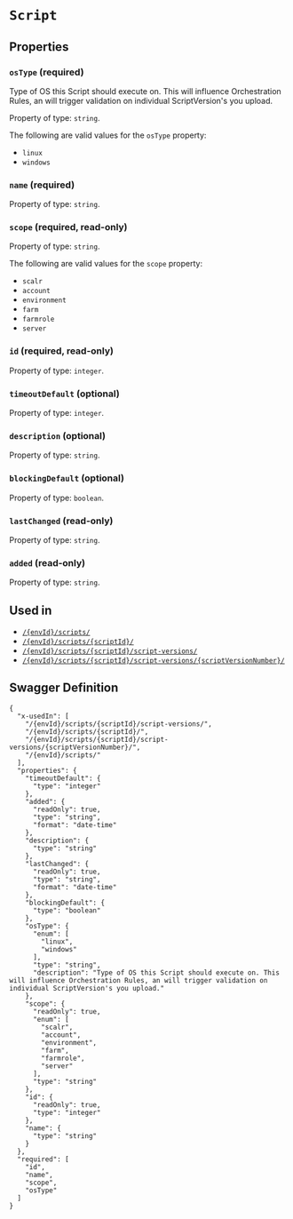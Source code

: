 # `Script` #







## Properties ##

### `osType` (required) ###

Type of OS this Script should execute on. This will influence Orchestration Rules, an will trigger validation on individual ScriptVersion's you upload.


Property of type: `string`.

 
The following are valid values for the `osType` property:
  + `linux`
  + `windows`



### `name` (required) ###




Property of type: `string`.




### `scope` (required, read-only) ###




Property of type: `string`.

 
The following are valid values for the `scope` property:
  + `scalr`
  + `account`
  + `environment`
  + `farm`
  + `farmrole`
  + `server`



### `id` (required, read-only) ###




Property of type: `integer`.




### `timeoutDefault` (optional) ###




Property of type: `integer`.




### `description` (optional) ###




Property of type: `string`.




### `blockingDefault` (optional) ###




Property of type: `boolean`.




### `lastChanged` (read-only) ###




Property of type: `string`.




### `added` (read-only) ###




Property of type: `string`.






## Used in ##

  + [`/{envId}/scripts/`](./../rest/api/user/v1/{envId}/scripts/)
  + [`/{envId}/scripts/{scriptId}/`](./../rest/api/user/v1/{envId}/scripts/{scriptId}/)
  + [`/{envId}/scripts/{scriptId}/script-versions/`](./../rest/api/user/v1/{envId}/scripts/{scriptId}/script-versions/)
  + [`/{envId}/scripts/{scriptId}/script-versions/{scriptVersionNumber}/`](./../rest/api/user/v1/{envId}/scripts/{scriptId}/script-versions/{scriptVersionNumber}/)

## Swagger Definition ##

    {
      "x-usedIn": [
        "/{envId}/scripts/{scriptId}/script-versions/", 
        "/{envId}/scripts/{scriptId}/", 
        "/{envId}/scripts/{scriptId}/script-versions/{scriptVersionNumber}/", 
        "/{envId}/scripts/"
      ], 
      "properties": {
        "timeoutDefault": {
          "type": "integer"
        }, 
        "added": {
          "readOnly": true, 
          "type": "string", 
          "format": "date-time"
        }, 
        "description": {
          "type": "string"
        }, 
        "lastChanged": {
          "readOnly": true, 
          "type": "string", 
          "format": "date-time"
        }, 
        "blockingDefault": {
          "type": "boolean"
        }, 
        "osType": {
          "enum": [
            "linux", 
            "windows"
          ], 
          "type": "string", 
          "description": "Type of OS this Script should execute on. This will influence Orchestration Rules, an will trigger validation on individual ScriptVersion's you upload."
        }, 
        "scope": {
          "readOnly": true, 
          "enum": [
            "scalr", 
            "account", 
            "environment", 
            "farm", 
            "farmrole", 
            "server"
          ], 
          "type": "string"
        }, 
        "id": {
          "readOnly": true, 
          "type": "integer"
        }, 
        "name": {
          "type": "string"
        }
      }, 
      "required": [
        "id", 
        "name", 
        "scope", 
        "osType"
      ]
    }

